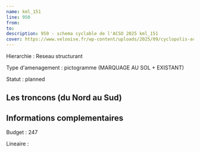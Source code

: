 ```yaml
---
name: kml_151 
line: 950
from: 
to:  
description: 950 - schema cyclable de l'ACSO 2025 kml_151 
cover: https://www.velooise.fr/wp-content/uploads/2025/09/cyclopolis-acso-default.jpg
---
```

Hierarchie : Reseau structurant

Type d'amenagement : pictogramme (MARQUAGE AU SOL + EXISTANT)

Statut : planned

## Les troncons (du Nord au Sud)

## Informations complementaires

Budget  : 247 

Lineaire :

